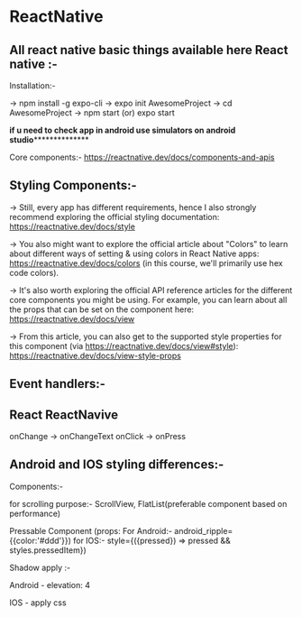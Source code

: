 # ReactNative
All react native basic things available here
React native :-
----------------------

Installation:-

-> npm install -g expo-cli -> expo init AwesomeProject -> cd AwesomeProject -> npm start (or) expo start


****************if u need to check app in android use simulators on android studio******************************

Core components:- https://reactnative.dev/docs/components-and-apis

Styling Components:-
---------------------
-> Still, every app has different requirements,
   hence I also strongly recommend exploring the
   official styling documentation: https://reactnative.dev/docs/style

-> You also might want to explore the official article about "Colors" to learn about different ways of setting
   & using colors in React Native apps: https://reactnative.dev/docs/colors (in this course, we'll primarily use hex code colors).

-> It's also worth exploring the official API reference articles for the different core components you might be using.
   For example, you can learn about all the props 
   that can be set on the <View> component here: https://reactnative.dev/docs/view

-> From this article, you can also get to the supported style properties for this component 
   (via https://reactnative.dev/docs/view#style): https://reactnative.dev/docs/view-style-props


Event handlers:-
---------------------
 React		ReactNavive	
-----------------------------------------	
 onChange	-> onChangeText
 onClick	-> onPress


Android and IOS styling differences:-
------------------------------------------

Components:-

for scrolling purpose:- ScrollView, FlatList(preferable component based on performance)

Pressable Component
(props: For Android:- android_ripple={{color:'#ddd'}})
        for IOS:- style={({pressed}) => pressed && styles.pressedItem})

Shadow apply :-

Android - elevation: 4

IOS - apply css

